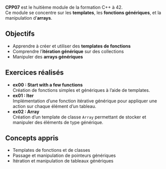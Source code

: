 **CPP07** est le huitième module de la formation C++ à 42.  
Ce module se concentre sur les **templates**, les **fonctions génériques**, et la manipulation d’**arrays**.

## Objectifs
- Apprendre à créer et utiliser des **templates de fonctions**  
- Comprendre l’**itération générique** sur des collections  
- Manipuler des **arrays génériques**  

## Exercices réalisés
- **ex00 : Start with a few functions**  
  Création de fonctions simples et génériques à l’aide de templates.  
- **ex01 : Iter**  
  Implémentation d’une fonction itérative générique pour appliquer une action sur chaque élément d’un tableau.  
- **ex02 : Array**  
  Création d’un template de classe `Array` permettant de stocker et manipuler des éléments de type générique.  

## Concepts appris
- Templates de fonctions et de classes  
- Passage et manipulation de pointeurs génériques  
- Itération et manipulation de tableaux génériques  
